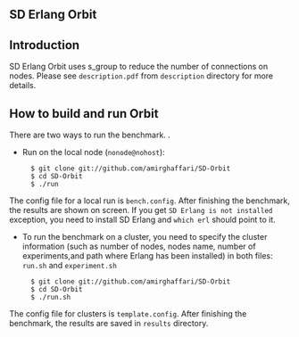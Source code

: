 SD Erlang Orbit
-----------

Introduction
------------

SD Erlang Orbit uses s_group to reduce the number of connections on nodes. Please see `description.pdf` from `description` directory for more details.

How to build and run Orbit
----------------------------------------

There are two ways to run the benchmark. .

* Run on the local node (`nonode@nohost`):

		$ git clone git://github.com/amirghaffari/SD-Orbit
		$ cd SD-Orbit
		$ ./run

The config file for a local run is `bench.config`. After finishing the benchmark, the results are shown on screen. If you get `SD Erlang is not installed` exception, you need to install SD Erlang and `which erl` should point to it.

* To run the benchmark on a cluster, you need to specify the cluster information (such as number of nodes, nodes name, number of experiments,and path where Erlang has been installed) in both files: `run.sh` and `experiment.sh`

		$ git clone git://github.com/amirghaffari/SD-Orbit
		$ cd SD-Orbit
		$ ./run.sh

The config file for clusters is `template.config`. After finishing the benchmark, the results are saved in `results` directory.

